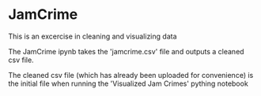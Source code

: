 # JamCrime
This is an excercise in cleaning and visualizing data

The JamCrime ipynb takes the 'jamcrime.csv' file and outputs a cleaned csv file. 


The cleaned csv file (which has already been uploaded for convenience) is the initial file when running the 'Visualized Jam Crimes' pything notebook
